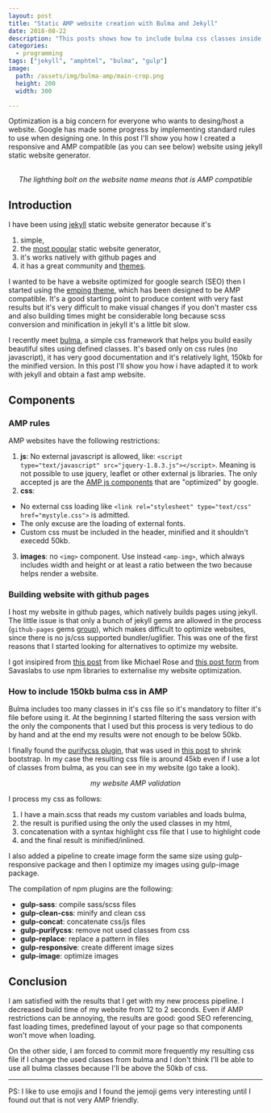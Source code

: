 ```yaml
---
layout: post
title: "Static AMP website creation with Bulma and Jekyll"
date: 2018-08-22
description: "This posts shows how to include bulma css classes inside a jekyll website but keeping good performance from AMP websites"
categories:
  - programming
tags: ["jekyll", "amphtml", "bulma", "gulp"]
image:
  path: /assets/img/bulma-amp/main-crop.png
  height: 200
  width: 300

---
```


Optimization is a big concern for everyone who wants to desing/host a website.
Google has made some progress by implementing standard rules to use when
designing one.
In this post I'll show you how I created a responsive and AMP compatible (as
you can see below) website using jekyll static website generator.

<center>
<amp-img src="/assets/img/bulma-amp/previsualization.png" width="360" height="369" layout="intrinsic"></amp-img>
<br><i>The lighthing bolt on the website name means that is AMP compatible</i>
</center>

## Introduction

I have been using [jekyll](https://jekyllrb.com/) static website generator because it's 
1. simple,
2. the [most popular](https://www.staticgen.com/) static website generator,
3. it's works natively with github pages and
4. it has a great community and [themes](http://jekyllthemes.org/).

I wanted to be have a website optimized for google search (SEO) then I started using the [emping
theme](https://github.com/rmsubekti/emping), which has been designed to be AMP
compatible. It's a good starting point to produce content with very fast results
but it's very difficult to make visual changes if you don't master css and also
building times might be considerable long because scss conversion and minification
in jekyll it's a little bit slow.

I recently meet [bulma](https://bulma.io/), a simple css framework that helps
you build easily beautiful sites using defined classes. It's based only on css
rules (no javascript), it has very good documentation and it's relatively light, 150kb
for the minified version.  In this post I'll show you how i have adapted it to
work with jekyll and obtain a fast amp website.

## Components

### AMP rules

AMP websites have the following restrictions:
1. **js**: No external javascript is allowed, like: `<script type="text/javascript" src="jquery-1.8.3.js"></script>`. Meaning is not possible to use jquery, leaflet or other external js libraries. The only accepted js are the [AMP js components](https://www.ampproject.org/docs/reference/components) that are "optimized" by google.
2. **css**: 
* No external css loading like `<link rel="stylesheet" type="text/css" href="mystyle.css">` is admitted.
* The only excuse are the loading of external fonts. 
* Custom css must be included in the header, minified and it shouldn't execedd 50kb. 
3. **images**: no `<img>` component. Use instead `<amp-img>`, which always includes width and height or at least a ratio between the two because helps render a website.

### Building website with github pages

I host my website in github pages, which natively builds pages using jekyll.
The little issue is that only a bunch of jekyll gems are allowed in the process
(`github-pages` gems [group](https://pages.github.com/versions/)), which makes
difficult to optimize websites, since there is no js/css supported
bundler/uglifier. This was one of the first reasons that I started looking for alternatives to optimize my website. 

I got insipired from [this
post](https://mademistakes.com/articles/using-jekyll-2017/) from like Michael
Rose and [this post
form](https://savaslabs.com/2016/10/19/optimizing-jekyll-with-gulp.html) from
Savaslabs to use npm libraries to externalise my website optimization.

### How to include 150kb bulma css in AMP 

Bulma includes too many classes in it's css file so it's mandatory to filter
it's file before using it. At the beginning I started filtering the sass version
with the only the components that I used but this process is very tedious to do
by hand and at the end my results were not enough to be below 50kb.

I finally found the [purifycss plugin](https://github.com/purifycss/purifycss),
that was used in [this
post](https://www.uncompiled.org/blog/2016/amp-bootstrap/) to shrink
bootstrap. In my case the resulting css file is around 45kb even if I use a lot of
classes from bulma, as you can see in my website (go take a look).

<center>
<amp-img src="/assets/img/bulma-amp/validation.png" width="700" height="350" layout="responsive"></amp-img>
<i>my website AMP validation</i>
</center>

I process my css as follows:
1. I have a main.scss that reads my custom variables and loads bulma,
2. the result is purified using the only the used classes in my html,
3. concatenation with a syntax highlight css file that I use to highlight code
4. and the final result is minified/inlined.

I also added a pipeline to create image form the same size using
gulp-responsive package and then I optimize my images using gulp-image package.

The compilation of npm plugins are the following:
* **gulp-sass**: compile sass/scss files
* **gulp-clean-css**: minify and clean css
* **gulp-concat**: concatenate css/js files
* **gulp-purifycss**: remove not used classes from css
* **gulp-replace**: replace a pattern in files
* **gulp-responsive**: create different image sizes
* **gulp-image**: optimize images


## Conclusion

I am satisfied with the results that I get with my new process pipeline. I
decreased build time of my website from 12 to 2 seconds. 
Even if AMP restrictions can be annoying, the results are good: good SEO referencing,
fast loading times, predefined layout of your page so that components won't move when loading. 

On the other side, I am forced to commit more frequently my resulting css file
if I change the used classes from bulma and I don't think I'll be able to use
all bulma classes because I'll be above the 50kb of css. 

---

PS: I like to use emojis and I found the jemoji gems very interesting until I found out that is not very AMP friendly. 
